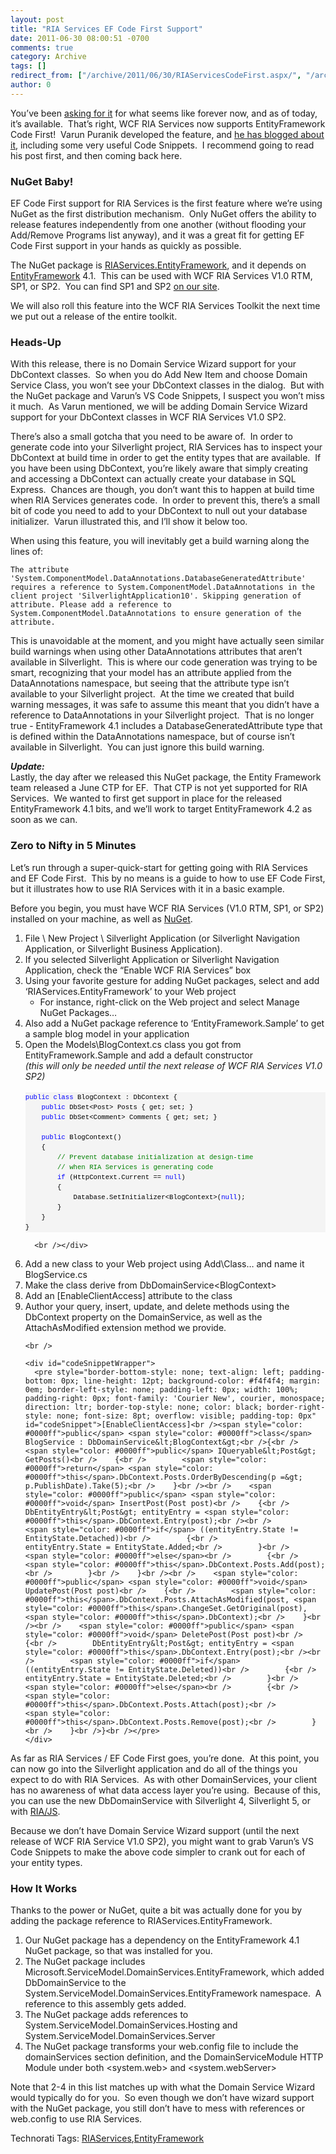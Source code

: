 ```yaml
---
layout: post
title: "RIA Services EF Code First Support"
date: 2011-06-30 08:00:51 -0700
comments: true
category: Archive
tags: []
redirect_from: ["/archive/2011/06/30/RIAServicesCodeFirst.aspx/", "/archive/2011/06/30/riaservicescodefirst.aspx"]
author: 0
---
```

<!-- more -->
<p>You’ve been <a title="WCF RIA Services Wish List" href="http://dotnet.uservoice.com/forums/57026-wcf-ria-services/suggestions/1579271-ef-dbcontext-code-first-domainservicedescription" target="_blank">asking for it</a> for what seems like forever now, and as of today, it’s available.  That’s right, WCF RIA Services now supports EntityFramework Code First!  Varun Puranik developed the feature, and <a title="Varun Puranik's Blog - WCF RIA Services Support for EF 4.1 and Code-First" href="http://varunpuranik.wordpress.com/2011/06/29/wcf-ria-services-support-for-ef-4-1-and-ef-code-first/" target="_blank">he has blogged about it</a>, including some very useful Code Snippets.  I recommend going to read his post first, and then coming back here.</p>  <h3>NuGet Baby!</h3>  <p>EF Code First support for RIA Services is the first feature where we’re using NuGet as the first distribution mechanism.  Only NuGet offers the ability to release features independently from one another (without flooding your Add/Remove Programs list anyway), and it was a great fit for getting EF Code First support in your hands as quickly as possible.</p>  <p>The NuGet package is <a title="RIAServices.EntityFramework on NuGet.org" href="http://nuget.org/List/Packages/RIAServices.EntityFramework" target="_blank">RIAServices.EntityFramework</a>, and it depends on <a title="EntityFramework on NuGet.org" href="http://nuget.org/List/Packages/EntityFramework" target="_blank">EntityFramework</a> 4.1.  This can be used with WCF RIA Services V1.0 RTM, SP1, or SP2.  You can find SP1 and SP2 <a title="silverlight.net/riaservices" href="http://silverlight.net/riaservices" target="_blank">on our site</a>.</p>  <p>We will also roll this feature into the WCF RIA Services Toolkit the next time we put out a release of the entire toolkit.</p>  <h3>Heads-Up</h3>  <p>With this release, there is no Domain Service Wizard support for your DbContext classes.  So when you do Add New Item and choose Domain Service Class, you won’t see your DbContext classes in the dialog.  But with the NuGet package and Varun’s VS Code Snippets, I suspect you won’t miss it much.  As Varun mentioned, we will be adding Domain Service Wizard support for your DbContext classes in WCF RIA Services V1.0 SP2.</p>  <p>There’s also a small gotcha that you need to be aware of.  In order to generate code into your Silverlight project, RIA Services has to inspect your DbContext at build time in order to get the entity types that are available.  If you have been using DbContext, you’re likely aware that simply creating and accessing a DbContext can actually create your database in SQL Express.  Chances are though, you don’t want this to happen at build time when RIA Services generates code.  In order to prevent this, there’s a small bit of code you need to add to your DbContext to null out your database initializer.  Varun illustrated this, and I’ll show it below too.</p>  <p>When using this feature, you will inevitably get a build warning along the lines of:</p>  <p><code>The attribute 'System.ComponentModel.DataAnnotations.DatabaseGeneratedAttribute' requires a reference to System.ComponentModel.DataAnnotations in the client project 'SilverlightApplication10'. Skipping generation of attribute. Please add a reference to System.ComponentModel.DataAnnotations to ensure generation of the attribute.</code></p>  <p>This is unavoidable at the moment, and you might have actually seen similar build warnings when using other DataAnnotations attributes that aren’t available in Silverlight.  This is where our code generation was trying to be smart, recognizing that your model has an attribute applied from the DataAnnotations namespace, but seeing that the attribute type isn’t available to your Silverlight project.  At the time we created that build warning messages, it was safe to assume this meant that you didn’t have a reference to DataAnnotations in your Silverlight project.  That is no longer true - EntityFramework 4.1 includes a DatabaseGeneratedAttribute type that is defined within the DataAnnotations namespace, but of course isn’t available in Silverlight.  You can just ignore this build warning. </p>  <p><strong><em>Update:</em></strong>    <br />Lastly, the day after we released this NuGet package, the Entity Framework team released a June CTP for EF.  That CTP is not yet supported for RIA Services.  We wanted to first get support in place for the released EntityFramework 4.1 bits, and we’ll work to target EntityFramework 4.2 as soon as we can.</p>  <h3>Zero to Nifty in 5 Minutes</h3>  <p>Let’s run through a super-quick-start for getting going with RIA Services and EF Code First.  This by no means is a guide to how to use EF Code First, but it illustrates how to use RIA Services with it in a basic example.</p>  <p>Before you begin, you must have WCF RIA Services (V1.0 RTM, SP1, or SP2) installed on your machine, as well as <a title="Install NuGet" href="http://nuget.codeplex.com/" target="_blank">NuGet</a>.</p>  <ol>   <li>File \ New Project \ Silverlight Application (or Silverlight Navigation Application, or Silverlight Business Application). </li>    <li>If you selected Silverlight Application or Silverlight Navigation Application, check the “Enable WCF RIA Services” box </li>    <li>Using your favorite gesture for adding NuGet packages, select and add ‘RIAServices.EntityFramework’ to your Web project      <ul>       <li>For instance, right-click on the Web project and select Manage NuGet Packages… </li>     </ul>   </li>    <li>Also add a NuGet package reference to ‘EntityFramework.Sample’ to get a sample blog model in your application </li>    <li>Open the Models\BlogContext.cs class you got from EntityFramework.Sample and add a default constructor      <br /><em>(this will only be needed until the next release of WCF RIA Services V1.0 SP2)</em>       <br />      <br />      <div id="codeSnippetWrapper">       <pre style="border-bottom-style: none; text-align: left; padding-bottom: 0px; line-height: 12pt; background-color: #f4f4f4; margin: 0em; border-left-style: none; padding-left: 0px; width: 100%; padding-right: 0px; font-family: 'Courier New', courier, monospace; direction: ltr; border-top-style: none; color: black; border-right-style: none; font-size: 8pt; overflow: visible; padding-top: 0px" id="codeSnippet"><span style="color: #0000ff">public</span> <span style="color: #0000ff">class</span> BlogContext : DbContext {<br />    <span style="color: #0000ff">public</span> DbSet&lt;Post&gt; Posts { get; set; }<br />    <span style="color: #0000ff">public</span> DbSet&lt;Comment&gt; Comments { get; set; }<br /> <br />    <span style="color: #0000ff">public</span> BlogContext()<br />    {<br />        <span style="color: #008000">// Prevent database initialization at design-time</span><br />        <span style="color: #008000">// when RIA Services is generating code</span><br />        <span style="color: #0000ff">if</span> (HttpContext.Current == <span style="color: #0000ff">null</span>)<br />        {<br />            Database.SetInitializer&lt;BlogContext&gt;(<span style="color: #0000ff">null</span>);<br />        }<br />    }<br />}<br /></pre>

      <br /></div>
  </li>

  <li>Add a new class to your Web project using Add\Class… and name it BlogService.cs </li>

  <li>Make the class derive from DbDomainService&lt;BlogContext&gt; </li>

  <li>Add an [EnableClientAccess] attribute to the class </li>

  <li>Author your query, insert, update, and delete methods using the DbContext property on the DomainService, as well as the AttachAsModified extension method we provide. 
    <br />

    <br />

    <div id="codeSnippetWrapper">
      <pre style="border-bottom-style: none; text-align: left; padding-bottom: 0px; line-height: 12pt; background-color: #f4f4f4; margin: 0em; border-left-style: none; padding-left: 0px; width: 100%; padding-right: 0px; font-family: 'Courier New', courier, monospace; direction: ltr; border-top-style: none; color: black; border-right-style: none; font-size: 8pt; overflow: visible; padding-top: 0px" id="codeSnippet">[EnableClientAccess]<br /><span style="color: #0000ff">public</span> <span style="color: #0000ff">class</span> BlogService : DbDomainService&lt;BlogContext&gt;<br />{<br />    <span style="color: #0000ff">public</span> IQueryable&lt;Post&gt; GetPosts()<br />    {<br />        <span style="color: #0000ff">return</span> <span style="color: #0000ff">this</span>.DbContext.Posts.OrderByDescending(p =&gt; p.PublishDate).Take(5);<br />    }<br /><br />    <span style="color: #0000ff">public</span> <span style="color: #0000ff">void</span> InsertPost(Post post)<br />    {<br />        DbEntityEntry&lt;Post&gt; entityEntry = <span style="color: #0000ff">this</span>.DbContext.Entry(post);<br /><br />        <span style="color: #0000ff">if</span> ((entityEntry.State != EntityState.Detached))<br />        {<br />            entityEntry.State = EntityState.Added;<br />        }<br />        <span style="color: #0000ff">else</span><br />        {<br />            <span style="color: #0000ff">this</span>.DbContext.Posts.Add(post);<br />        }<br />    }<br /><br />    <span style="color: #0000ff">public</span> <span style="color: #0000ff">void</span> UpdatePost(Post post)<br />    {<br />        <span style="color: #0000ff">this</span>.DbContext.Posts.AttachAsModified(post, <span style="color: #0000ff">this</span>.ChangeSet.GetOriginal(post), <span style="color: #0000ff">this</span>.DbContext);<br />    }<br /><br />    <span style="color: #0000ff">public</span> <span style="color: #0000ff">void</span> DeletePost(Post post)<br />    {<br />        DbEntityEntry&lt;Post&gt; entityEntry = <span style="color: #0000ff">this</span>.DbContext.Entry(post);<br /><br />        <span style="color: #0000ff">if</span> ((entityEntry.State != EntityState.Deleted))<br />        {<br />            entityEntry.State = EntityState.Deleted;<br />        }<br />        <span style="color: #0000ff">else</span><br />        {<br />            <span style="color: #0000ff">this</span>.DbContext.Posts.Attach(post);<br />            <span style="color: #0000ff">this</span>.DbContext.Posts.Remove(post);<br />        }<br />    }<br />}<br /></pre>
    </div>
  </li>
</ol>

<p>As far as RIA Services / EF Code First goes, you’re done.  At this point, you can now go into the Silverlight application and do all of the things you expect to do with RIA Services.  As with other DomainServices, your client has no awareness of what data access layer you’re using.  Because of this, you can use the new DbDomainService with Silverlight 4, Silverlight 5, or with <a href="http://jeffhandley.com/archive/2011/04/13/RIAJS-jQuery-client-for-WCF-RIA-Services.aspx" target="_blank">RIA/JS</a>.</p>

<p>Because we don’t have Domain Service Wizard support (until the next release of WCF RIA Service V1.0 SP2), you might want to grab Varun’s VS Code Snippets to make the above code simpler to crank out for each of your entity types.</p>

<h3>How It Works</h3>

<p>Thanks to the power or NuGet, quite a bit was actually done for you by adding the package reference to RIAServices.EntityFramework.</p>

<ol>
  <li>Our NuGet package has a dependency on the EntityFramework 4.1 NuGet package, so that was installed for you. </li>

  <li>The NuGet package includes Microsoft.ServiceModel.DomainServices.EntityFramework, which added DbDomainService to the System.ServiceModel.DomainServices.EntityFramework namespace.  A reference to this assembly gets added. </li>

  <li>The NuGet package adds references to System.ServiceModel.DomainServices.Hosting and System.ServiceModel.DomainServices.Server </li>

  <li>The NuGet package transforms your web.config file to include the domainServices section definition, and the DomainServiceModule HTTP Module under both &lt;system.web&gt; and &lt;system.webServer&gt; </li>
</ol>

<p>Note that 2-4 in this list matches up with what the Domain Service Wizard would typically do for you.  So even though we don’t have wizard support with the NuGet package, you still don’t have to mess with references or web.config to use RIA Services.</p>

<div style="padding-bottom: 0px; margin: 0px; padding-left: 0px; padding-right: 0px; display: inline; float: none; padding-top: 0px" id="scid:0767317B-992E-4b12-91E0-4F059A8CECA8:447c60d8-5dbd-4824-b6c5-d74edeb19458" class="wlWriterSmartContent">Technorati Tags: <a href="http://technorati.com/tags/RIAServices" rel="tag">RIAServices</a>,<a href="http://technorati.com/tags/EntityFramework" rel="tag">EntityFramework</a></div>

